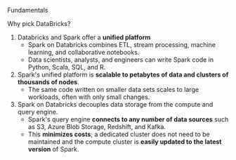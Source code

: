 Fundamentals

Why pick DataBricks?

1. Databricks and Spark offer a **unified platform** 
    - Spark on Databricks combines ETL, stream processing, machine learning, and collaborative notebooks.
    - Data scientists, analysts, and engineers can write Spark code in Python, Scala, SQL, and R.
2. Spark's unified platform is **scalable to petabytes of data and clusters of thousands of nodes**.  
    - The same code written on smaller data sets scales to large workloads, often with only small changes.
2. Spark on Databricks decouples data storage from the compute and query engine.  
    - Spark's query engine **connects to any number of data sources** such as S3, Azure Blob Storage, Redshift, and Kafka.  
    - This **minimizes costs**; a dedicated cluster does not need to be maintained and the compute cluster is **easily updated to the latest version** of Spark.